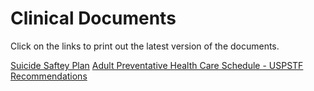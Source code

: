 # Clinical Documents

Click on the links to print out the latest version of the documents.

[Suicide Saftey Plan](https://gitprint.com/shihjay2/Clinical-Documents/blob/master/Suicide_Safety_Plan.md)
[Adult Preventative Health Care Schedule - USPSTF Recommendations](https://github.com/shihjay2/PreventativeHealthCareSchedule2018.pdf)
